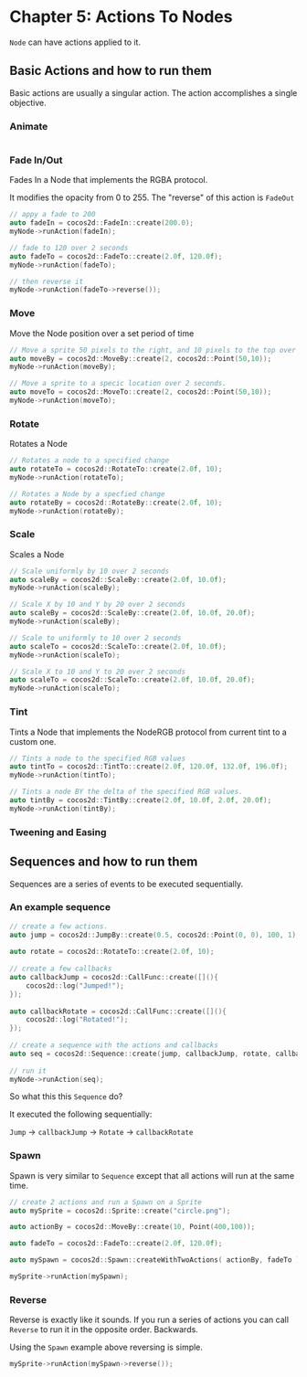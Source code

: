 # Chapter 5: Actions To Nodes

`Node` can have actions applied to it.

## Basic Actions and how to run them
Basic actions are usually a singular action. The action accomplishes a single objective. 
        
### Animate
```cpp

```        
### Fade In/Out
Fades In a Node that implements the RGBA protocol.

It modifies the opacity from 0 to 255. The "reverse" of this action is `FadeOut`
```cpp
// appy a fade to 200
auto fadeIn = cocos2d::FadeIn::create(200.0);
myNode->runAction(fadeIn);

// fade to 120 over 2 seconds
auto fadeTo = cocos2d::FadeTo::create(2.0f, 120.0f);
myNode->runAction(fadeTo);

// then reverse it
myNode->runAction(fadeTo->reverse());
```
### Move
Move the Node position over a set period of time
```cpp
// Move a sprite 50 pixels to the right, and 10 pixels to the top over 2 seconds.
auto moveBy = cocos2d::MoveBy::create(2, cocos2d::Point(50,10));
myNode->runAction(moveBy);

// Move a sprite to a specic location over 2 seconds.
auto moveTo = cocos2d::MoveTo::create(2, cocos2d::Point(50,10));
myNode->runAction(moveTo);
```       
### Rotate
Rotates a Node
```cpp
// Rotates a node to a specified change
auto rotateTo = cocos2d::RotateTo::create(2.0f, 10);
myNode->runAction(rotateTo);

// Rotates a Node by a specfied change    
auto rotateBy = cocos2d::RotateBy::create(2.0f, 10);
myNode->runAction(rotateBy);    
```      
### Scale
Scales a Node
```cpp
// Scale uniformly by 10 over 2 seconds
auto scaleBy = cocos2d::ScaleBy::create(2.0f, 10.0f);
myNode->runAction(scaleBy);

// Scale X by 10 and Y by 20 over 2 seconds    
auto scaleBy = cocos2d::ScaleBy::create(2.0f, 10.0f, 20.0f);
myNode->runAction(scaleBy);

// Scale to uniformly to 10 over 2 seconds
auto scaleTo = cocos2d::ScaleTo::create(2.0f, 10.0f);
myNode->runAction(scaleTo);

// Scale X to 10 and Y to 20 over 2 seconds
auto scaleTo = cocos2d::ScaleTo::create(2.0f, 10.0f, 20.0f);
myNode->runAction(scaleTo);
```        
### Tint
Tints a Node that implements the NodeRGB protocol from current tint to a custom one.
```cpp
// Tints a node to the specified RGB values
auto tintTo = cocos2d::TintTo::create(2.0f, 120.0f, 132.0f, 196.0f);
myNode->runAction(tintTo);

// Tints a node BY the delta of the specified RGB values.
auto tintBy = cocos2d::TintBy::create(2.0f, 10.0f, 2.0f, 20.0f);
myNode->runAction(tintBy);
```
### Tweening and Easing
    
## Sequences and how to run them
Sequences are a series of events to be executed sequentially.

### An example sequence 
```cpp
// create a few actions.
auto jump = cocos2d::JumpBy::create(0.5, cocos2d::Point(0, 0), 100, 1);
    
auto rotate = cocos2d::RotateTo::create(2.0f, 10);
    
// create a few callbacks
auto callbackJump = cocos2d::CallFunc::create([](){
    cocos2d::log("Jumped!");
});
    
auto callbackRotate = cocos2d::CallFunc::create([](){
    cocos2d::log("Rotated!");
});
    
// create a sequence with the actions and callbacks
auto seq = cocos2d::Sequence::create(jump, callbackJump, rotate, callbackRotate, NULL);
    
// run it
myNode->runAction(seq);
```       
So what this this `Sequence` do?

It executed the following sequentially:

`Jump` -> `callbackJump` -> `Rotate` -> `callbackRotate`

### Spawn
Spawn is very similar to `Sequence` except that all actions will run at the same time.
```cpp
// create 2 actions and run a Spawn on a Sprite
auto mySprite = cocos2d::Sprite::create("circle.png");

auto actionBy = cocos2d::MoveBy::create(10, Point(400,100));

auto fadeTo = cocos2d::FadeTo::create(2.0f, 120.0f);

auto mySpawn = cocos2d::Spawn::createWithTwoActions( actionBy, fadeTo );

mySprite->runAction(mySpawn);
```
### Reverse
Reverse is exactly like it sounds. If you run a series of actions you can call `Reverse` to run it in the opposite order. Backwards.

Using the `Spawn` example above reversing is simple.
 ```cpp
mySprite->runAction(mySpawn->reverse());
```

